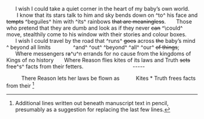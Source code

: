 &nbsp;&nbsp;&nbsp;&nbsp;&nbsp;&nbsp;I wish I could take a quiet corner in the
heart of my baby’s own world.
&nbsp;&nbsp;&nbsp;&nbsp;&nbsp;&nbsp; I know that its stars talk to him and
sky bends down on ^to^ his face and ~~tempts~~ ^beguiles^ him with ^its^
rainbows ~~that are meaningless~~.
&nbsp;&nbsp;&nbsp;&nbsp;&nbsp;&nbsp;Those who pretend that they are dumb and 
look as if they never ~~can~~ ^\could^ move, stealthily
come to his window with their stories and
colour boxes.
&nbsp;&nbsp;&nbsp;&nbsp;&nbsp;&nbsp;I wish I could travel by the road that
^runs^ ~~goes~~ across ~~the~~ baby’s mind ^ beyond all limits
&nbsp;&nbsp;&nbsp;&nbsp;&nbsp;&nbsp;&nbsp;&nbsp;&nbsp;&nbsp;&nbsp;&nbsp;&nbsp; ^and^ ^out^ ^beyond^ ^all^ ^our^
~~of things~~;
&nbsp;&nbsp;&nbsp;&nbsp;&nbsp;&nbsp;Where messengers r~~a~~^u^n errands for no cause
from the kingdoms of Kings of no history
&nbsp;&nbsp;&nbsp;&nbsp;&nbsp;&nbsp;Where Reason flies kites of its laws and
Truth ~~sets~~ free^s^ facts from their fetters.
&nbsp;&nbsp;&nbsp;&nbsp;&nbsp;&nbsp;&nbsp;&nbsp;&nbsp;&nbsp;&nbsp;&nbsp;&nbsp;&nbsp;&nbsp;&nbsp;&nbsp;&nbsp;&nbsp;&nbsp;&nbsp;&nbsp;&nbsp;&nbsp;&nbsp;&nbsp;&nbsp;&nbsp;&nbsp;&nbsp;&nbsp;&nbsp;-----

&nbsp;&nbsp;&nbsp;&nbsp;&nbsp;&nbsp;&nbsp;&nbsp;&nbsp;&nbsp;There Reason lets her laws be flown as
&nbsp;&nbsp;&nbsp;&nbsp;&nbsp;&nbsp;&nbsp;&nbsp;&nbsp;&nbsp;Kites * Truth frees facts from their [^1]
[^1]: Additional lines written out beneath manuscript text in pencil, presumably as a suggestion for replacing the last few lines. 